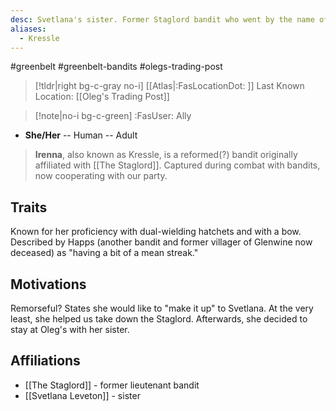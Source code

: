 ```yaml
---
desc: Svetlana's sister. Former Staglord bandit who went by the name of "Kressle"
aliases:
  - Kressle
---
```

#greenbelt #greenbelt-bandits #olegs-trading-post 
>[!tldr|right bg-c-gray no-i] [[Atlas|:FasLocationDot: ]] Last Known Location: [[Oleg's Trading Post]]

>[!note|no-i bg-c-green] :FasUser: Ally

- **She/Her** -- Human -- Adult

>**Irenna**, also known as Kressle, is a reformed(?) bandit originally affiliated with [[The Staglord]]. Captured during combat with bandits, now cooperating with our party.

## Traits
Known for her proficiency with dual-wielding hatchets and with a bow. Described by Happs (another bandit and former villager of Glenwine now deceased) as "having a bit of a mean streak."

## Motivations
Remorseful? States she would like to "make it up" to Svetlana. At the very least, she helped us take down the Staglord. Afterwards, she decided to stay at Oleg's with her sister.

## Affiliations
- [[The Staglord]] - former lieutenant bandit
- [[Svetlana Leveton]] - sister